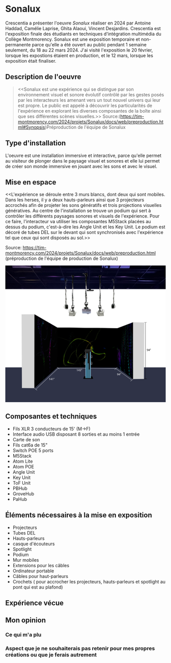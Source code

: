 # Sonalux
Crescentia a présenter l'oeuvre *Sonalux* réaliser en 2024 par Antoine Haddad, Camélie Laprise, Ghita Alaoui, Vincent Desjardins. Crescentia est l'exposition finale des étudiants  en techniques d'intégration multimédia du Collège Montmorency. Sonalux est une exposition temporaire et non-permanente parce qu'elle a été ouvert au public pendant 1 semaine seulement, du 18 au 22 mars 2024. J'ai visité l'exposition le  20 février, lorsque les expostions étaient en production, et le 12 mars, lorsque les exposition était finaliser. 
## Description de l'oeuvre
> <<Sonalux est une expérience qui se distingue par son environnement visuel et sonore évolutif contrôlé par les gestes posés par les interacteurs les amenant vers un tout nouvel univers qui leur est propre. Le public est appelé à découvrir les particularités de l'expérience en explorant les diverses composantes de la boîte ainsi que ses différentes scènes visuelles.>>
Source:(https://tim-montmorency.com/2024/projets/Sonalux/docs/web/preproduction.html#Synopsis)Préproduction de l'équipe de Sonalux

## Type d'installation
L'oeuvre est une installation immersive et interactive, parce qu'elle permet au visiteur de plonger dans le paysage visuel et sonores et elle lui permet de créer son monde immersive en jouant avec les sons et avec le visuel.
## Mise en espace
  <<L'expérience se déroule entre 3 murs blancs, dont deux qui sont mobiles. Dans les herses, il y a deux hauts-parleurs ainsi que 3 projecteurs accrochés afin de projeter les sons génératifs et trois projections visuelles génératives. Au centre de l'installation se trouve un podium qui sert à contrôler les différents paysages sonores et visuels de l'expérience. Pour ce faire, l'interacteur va utiliser les composantes M5Stack placées au dessus du podium, c'est-à-dire les Angle Unit et les Key Unit. Le podium est décoré de tubes DEL sur le devant qui sont synchronisés avec l'expérience tel que ceux qui sont disposés au sol.>>

Source: https://tim-montmorency.com/2024/projets/Sonalux/docs/web/preproduction.html (préproduction de l'équipe de production de Sonalux)

![photo](media/plantation_sonalux.png)
## Composantes et techniques
- Fils XLR 3 conducteurs de 15' (M->F)
- Interface audio USB disposant 8 sorties et au moins 1 entrée
- Carte de son
- Fils cat6a de 15"
- Switch POE 5 ports
- M5Stack
- Atom Lite
- Atom POE
- Angle Unit
- Key Unit
- ToF Unit
- PBHub
- GroveHub
- PaHub

## Éléments nécessaires à la mise en exposition
- Projecteurs
- Tubes DEL
- Hauts-parleurs
- casque d'écouteurs
- Spotlight
- Podium
- Mur mobiles
- Extensions pour les câbles
- Ordinateur portable
- Câbles pour haut-parleurs
- Crochets ( pour accrocher les projecteurs, hauts-parleurs et spotlight au pont qui est au plafond)

##  Expérience vécue

## Mon opinion
### Ce qui m'a plu

###  Aspect que je ne souhaiterais pas retenir pour mes propres créations ou que je ferais autrement

